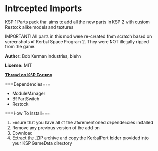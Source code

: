 # Intrcepted Imports
 KSP 1 Parts pack that aims to add all the new parts in KSP 2 with custom Restock alike models and textures

 IMPORTANT!
 All parts in this mod were re-created from scratch based on screenshots of Kerbal Space Program 2. They were NOT illegally ripped from the game.

 **Author:** Bob Kerman Industries, blehh

 **License:** MIT

 [**Thread on KSP Forums**](N/A)

 ===Dependencies===
  - ModuleManager
  - B9PartSwitch
  - Restock

 ===How To Install===
 1. Ensure that you have all of the aforementioned dependencies installed
 2. Remove any previous version of the add-on
 3. Download
 4. Extract the .ZIP archive and copy the KerbalPort folder provided into your KSP GameData directory
